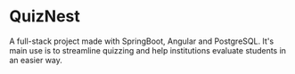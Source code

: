 # QuizNest
A full-stack project made with SpringBoot, Angular and PostgreSQL. It's main use is to streamline quizzing and help institutions evaluate students in an easier way.
